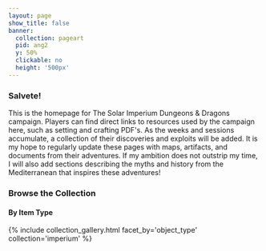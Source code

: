 ```yaml
---
layout: page
show_title: false
banner:
  collection: pageart
  pid: ang2
  y: 50%
  clickable: no
  height: '500px'
---
```


<!--__Wax__ is a [minimal computing](http://go-dh.github.io/mincomp/) project for producing digital exhibitions focused on longevity, low costs, and flexibility. Our underlying technology is made to learn and to teach, and can produce beautifully rendered, high-quality image collections and scholarly exhibits. To start using Wax, please see our [documentation](https://minicomp.github.io/wiki/#/wax/) for installation instructions and more.

The collection items in this demo are from The Museum of Islamic Art, Qatar, (courtesy of [WikiMedia](https://commons.wikimedia.org/wiki/Category:Google_Art_Project_works_in_The_Museum_of_Islamic_Art,_Qatar) and [Google Art Project](https://www.google.com/culturalinstitute/about/artproject/)) and The Qatar National Library (via [World Digital Library](https://www.wdl.org/en/)).-->

### Salvete!
This is the homepage for The Solar Imperium Dungeons & Dragons campaign. Players can find direct links to resources used by the campaign here, such as setting and crafting PDF's. As the weeks and sessions accumulate, a collection of their discoveries and exploits will be added. It is my hope to regularly update these pages with maps, artifacts, and documents from their adventures. If my ambition does not outstrip my time, I will also add sections describing the myths and history from the Mediterranean that inspires these adventures!

### Browse the Collection

#### By Item Type
{% include collection_gallery.html facet_by='object_type' collection='imperium' %}
